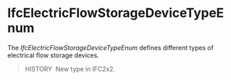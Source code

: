 # IfcElectricFlowStorageDeviceTypeEnum

The _IfcElectricFlowStorageDeviceTypeEnum_ defines different types of electrical flow storage devices.

> HISTORY&nbsp; New type in IFC2x2.
